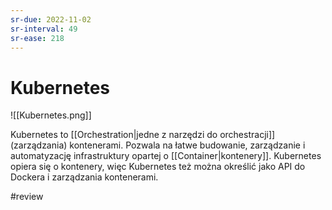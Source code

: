```yaml
---
sr-due: 2022-11-02
sr-interval: 49
sr-ease: 218
---
```


# Kubernetes

![[Kubernetes.png]]

Kubernetes to [[Orchestration|jedne z narzędzi do orchestracji]] (zarządzania) kontenerami. 
Pozwala na łatwe budowanie, zarządzanie i automatyzację infrastruktury opartej o [[Container|kontenery]].
Kubernetes opiera się o kontenery, więc Kubernetes też można określić jako API do Dockera i zarządzania kontenerami.

#review